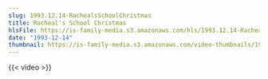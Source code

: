 ```yaml
---
slug: 1993.12.14-RachealsSchoolChristmas
title: Racheal's School Christmas
hlsFile: https://is-family-media.s3.amazonaws.com/hls/1993.12.14-RachealsSchoolChristmas/1993.12.14-RachealsSchoolChristmas.m3u8
date: "1993-12-14"
thumbnail: https://is-family-media.s3.amazonaws.com/video-thumbnails/1993.12.14-RachealsSchoolChristmas.png
---
```

{{< video >}}
